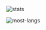
![stats](https://github-readme-stats.vercel.app/api?username=Abhi9935&show_icons=true&hide_title=true&count_private=true&theme=light)


![most-langs](https://github-readme-stats.vercel.app/api/top-langs/?username=Abhi9935&hide=javascript,html&theme=light&layout=compact)


<!--
**Abhi9935/Abhi9935** is a ✨ _special_ ✨ repository because its `README.md` (this file) appears on your GitHub profile.

Here are some ideas to get you started:

- 🔭 I’m currently working on ...
- 🌱 I’m currently learning ...
- 👯 I’m looking to collaborate on ...
- 🤔 I’m looking for help with ...
- 💬 Ask me about ...
- 📫 How to reach me: ...
- 😄 Pronouns: ...
- ⚡ Fun fact: ...
-->
